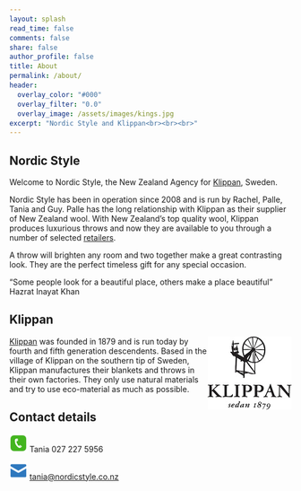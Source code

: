 ```yaml
---
layout: splash
read_time: false
comments: false
share: false
author_profile: false
title: About
permalink: /about/
header:
  overlay_color: "#000"
  overlay_filter: "0.0"
  overlay_image: /assets/images/kings.jpg
excerpt: "Nordic Style and Klippan<br><br><br>"
---
```


## Nordic Style
Welcome to Nordic Style, the New Zealand Agency for [Klippan](https://www.klippanyllefabrik.com), Sweden.


Nordic Style has been in operation since 2008 and is run by Rachel, Palle, Tania and Guy. Palle has the long relationship with Klippan as their supplier of New Zealand wool. With New Zealand’s top quality wool, Klippan produces luxurious throws and now they are available to you through a number of selected [retailers](/retailers).

A throw will brighten any room and two together make a great contrasting look. They are the perfect timeless gift for any special occasion.


“Some people look for a beautiful place, others make a place beautiful”
Hazrat Inayat Khan


## Klippan
<img style="float:right" src="/assets/images/Klippan_Logo_150.jpg" alt="Klippan Logo" />

[Klippan](https://www.klippanyllefabrik.com) was founded in 1879 and is run today by fourth and fifth generation descendents.  Based in the village of Klippan on the southern tip of Sweden, Klippan manufactures their blankets and throws in their own factories.  They only use natural materials and try to use eco-material as much as possible.


## Contact details
![alt text](/assets/images/phone.png "Contact Phone") Tania  027 227 5956

![alt text](/assets/images/email.png "Contact Email")  tania@nordicstyle.co.nz

